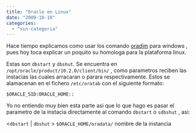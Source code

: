 ```yaml
---
title: "Oracle en Linux"
date: "2009-10-19"
categories: 
  - "sin-categoria"
---
```


Hace tiempo explicamos como usar los comando [oradim](https://luispuente.net/2009/05/27/oracle-listener/) para windows , pues hoy toca explicar un poquito su homologa para la plataforma linux.

Estas son `dbstart` y `dbshut`. Se encuentra en `/opt/oracle/product/10.2.0/client/bin/` , como parametros reciben las instacias las cuales arracaran o parara respectivamente. Estos se alamacenan en el fichero `/etc/oratab` con el siguiente formato:

`$ORACLE_SID:ORACLE_HOME::`

Yo no entiendo muy bien esta parte asi que lo que hago es pasar el parametro de la instacia directamente al comando `dbstart` o `sdbshut` , asi:

<`dbstart` | `dbshut` > `$ORACLE_HOME/oradata/` nombre de la instancia
